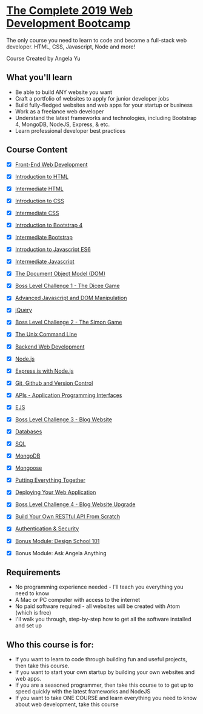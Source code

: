 # [The Complete 2019 Web Development Bootcamp](https://www.udemy.com/course/the-complete-web-development-bootcamp/)

The only course you need to learn to code and become a full-stack web developer. HTML, CSS, Javascript, Node and more!

Course Created by Angela Yu


## What you'll learn

- Be able to build ANY website you want
- Craft a portfolio of websites to apply for junior developer jobs
- Build fully-fledged websites and web apps for your startup or business
- Work as a freelance web developer
- Understand the latest frameworks and technologies, including Bootstrap 4, MongoDB, NodeJS, Express, & etc.
- Learn professional developer best practices


## Course Content

- [x] [Front-End Web Development](01-introductions#front-end-web-development)
- [x] [Introduction to HTML](02-html#introductionto-html)
- [x] [Intermediate HTML](02-html#intermediate-html)
- [x] [Introduction to CSS](03-css#introduction-to-css)
- [x] [Intermediate CSS](03-css#intermediate-css)
- [x] [Introduction to Bootstrap 4](04-bootstrap#bootstrap)
- [x] [Intermediate Bootstrap](04-bootstrap#bootstrap)
- [x] [Introduction to Javascript ES6](05-javascript#introduction-to-javascript)
- [x] [Intermediate Javascript](05-javascript#intermediate-javascript)
- [x] [The Document Object Model (DOM)](06-dom#introduction-to-the-dom)
- [x] [Boss Level Challenge 1 - The Dicee Game](https://genesisgabiola.github.io/sandbox/dicee)
- [x] [Advanced Javascript and DOM Manipulation](06-dom#advanced-javascript-and-dom-manipulation)
- [x] [jQuery](07-jquery)
- [x] [Boss Level Challenge 2 - The Simon Game](https://genesisgabiola.github.io/sandbox/simon-game)
- [x] [The Unix Command Line](08-cli-git-github#the-unix-command-line)
- [x] [Backend Web Development](01-introductions#back-end-web-development)
- [x] [Node.js](09-nodejs#node)
- [x] [Express.js with Node.js](09-nodejs#express)
- [x] [Git, Github and Version Control](08-cli-git-github#git-github-and-version-control)
- [x] [APIs - Application Programming Interfaces](10-apis)
- [x] [EJS](11-ejs)
- [x] [Boss Level Challenge 3 - Blog Website](https://daily-journal-blog.herokuapp.com/)
- [x] [Databases](12-database#database-fundamentals)
- [x] [SQL](12-database#sql-structured-query-language)
- [x] [MongoDB](12-database#mongodb)
- [x] [Mongoose](12-database#mongoose)
- [x] [Putting Everything Together](https://makelist.herokuapp.com/)
- [x] [Deploying Your Web Application](13-deployment)
- [x] [Boss Level Challenge 4 - Blog Website Upgrade](https://daily-journal-blog.herokuapp.com)
- [x] [Build Your Own RESTful API From Scratch](14-restful-apis)
- [x] [Authentication & Security](15-authentication--security)
- [x] [Bonus Module: Design School 101](16-design-101)
- [x] Bonus Module: Ask Angela Anything


## Requirements

- No programming experience needed - I'll teach you everything you need to know
- A Mac or PC computer with access to the internet
- No paid software required - all websites will be created with Atom (which is free)
- I'll walk you through, step-by-step how to get all the software installed and set up


## Who this course is for:

- If you want to learn to code through building fun and useful projects, then take this course.
- If you want to start your own startup by building your own websites and web apps.
- If you are a seasoned programmer, then take this course to to get up to speed quickly with the latest frameworks and NodeJS
- If you want to take ONE COURSE and learn everything you need to know about web development, take this course
